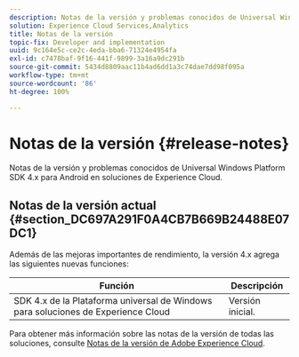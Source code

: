 ```yaml
---
description: Notas de la versión y problemas conocidos de Universal Windows Platform SDK 4.x para Android en soluciones de Experience Cloud.
solution: Experience Cloud Services,Analytics
title: Notas de la versión
topic-fix: Developer and implementation
uuid: 9c164e5c-ce2c-4eda-bba6-71324e4954fa
exl-id: c7478baf-9f16-441f-9899-3a16a9dc291b
source-git-commit: 5434d8809aac11b4ad6dd1a3c74dae7dd98f095a
workflow-type: tm+mt
source-wordcount: '86'
ht-degree: 100%

---
```


# Notas de la versión {#release-notes}

Notas de la versión y problemas conocidos de Universal Windows Platform SDK 4.x para Android en soluciones de Experience Cloud.

## Notas de la versión actual {#section_DC697A291F0A4CB7B669B24488E07DC1}

Además de las mejoras importantes de rendimiento, la versión 4.x agrega las siguientes nuevas funciones:

| Función | Descripción |
|--- |--- |
| SDK 4.x de la Plataforma universal de Windows para soluciones de Experience Cloud | Versión inicial. |

Para obtener más información sobre las notas de la versión de todas las soluciones, consulte [Notas de la versión de Adobe Experience Cloud](https://experienceleague.adobe.com/docs/release-notes/experience-cloud/current.html?lang=es).
